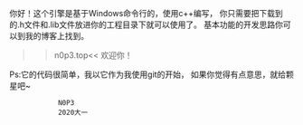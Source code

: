 你好！这个引擎是基于Windows命令行的，使用c++编写，
你只需要把下载到的.h文件和.lib文件放进你的工程目录下就可以使用了。
基本功能的开发思路你可以到我的博客上找到。
>>n0p3.top<<
欢迎你！

Ps:它的代码很简单，我以它作为我使用git的开始，
如果你觉得有点意思，就给颗星吧~
       				

				N0P3
				2020大一

